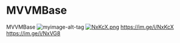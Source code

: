 # MVVMBase
MVVMBase
![myimage-alt-tag](https://im.ge/i/NxZi9)
[![NxKcX.png](https://i.im.ge/2021/08/17/NxKcX.png)](https://im.ge/i/NxKcX)
https://im.ge/i/NxKcX
https://im.ge/i/NxVG8
